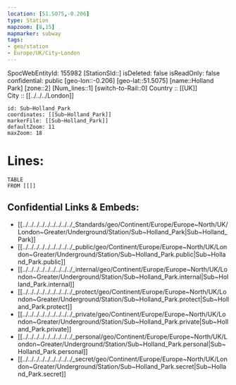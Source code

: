 ```yaml
---
location: [51.5075,-0.206] 
type: Station 
mapzoom: [8,15] 
mapmarker: subway 
tags:
- geo/station
- Europe/UK/City~London
---
```

SpocWebEntityId: 155982
[StationSId::] 
isDeleted: false
isReadOnly: false
confidential: public
[geo-lon::-0.206] 
[geo-lat::51.5075] 
[name::Holland Park] 
[zone::2] 
[Num_lines::1] 
[switch-to-Rail::0] 
Country :: [[UK]]  
City :: [[../../../London]]  


```leaflet
id: Sub~Holland_Park
coordinates: [[Sub~Holland_Park]] 
markerFile: [[Sub~Holland_Park]] 
defaultZoom: 11 
maxZoom: 18
```


# Lines: 
```dataview
TABLE 
FROM [[]] 
```

## Confidential Links & Embeds: 
- [[../../../../../../../../../_Standards/geo/Continent/Europe/Europe~North/UK/London~Greater/Underground/Station/Sub~Holland_Park|Sub~Holland_Park]] 
- [[../../../../../../../../../_public/geo/Continent/Europe/Europe~North/UK/London~Greater/Underground/Station/Sub~Holland_Park.public|Sub~Holland_Park.public]] 
- [[../../../../../../../../../_internal/geo/Continent/Europe/Europe~North/UK/London~Greater/Underground/Station/Sub~Holland_Park.internal|Sub~Holland_Park.internal]] 
- [[../../../../../../../../../_protect/geo/Continent/Europe/Europe~North/UK/London~Greater/Underground/Station/Sub~Holland_Park.protect|Sub~Holland_Park.protect]] 
- [[../../../../../../../../../_private/geo/Continent/Europe/Europe~North/UK/London~Greater/Underground/Station/Sub~Holland_Park.private|Sub~Holland_Park.private]] 
- [[../../../../../../../../../_personal/geo/Continent/Europe/Europe~North/UK/London~Greater/Underground/Station/Sub~Holland_Park.personal|Sub~Holland_Park.personal]] 
- [[../../../../../../../../../_secret/geo/Continent/Europe/Europe~North/UK/London~Greater/Underground/Station/Sub~Holland_Park.secret|Sub~Holland_Park.secret]] 
